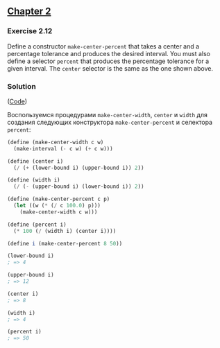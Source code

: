 ## [Chapter 2](../index.md#2-Building-Abstractions-with-Data)

### Exercise 2.12

Define a constructor `make-center-percent` that takes a center and a percentage tolerance and produces the desired interval. You must also define a selector `percent` that produces the percentage tolerance for a given interval. The `center` selector is the same as the one shown above.

### Solution

([Code](../../src/Chapter%202/Exercise%202.12.scm))

Воспользуемся процедурами `make-center-width`, `center` и `width` для создания следующих конструктора `make-center-percent` и селектора `percent`:

```scheme
(define (make-center-width c w)
  (make-interval (- c w) (+ c w)))

(define (center i)
  (/ (+ (lower-bound i) (upper-bound i)) 2))

(define (width i)
  (/ (- (upper-bound i) (lower-bound i)) 2))

(define (make-center-percent c p)
  (let ((w (* (/ c 100.0) p)))
    (make-center-width c w)))

(define (percent i)
  (* 100 (/ (width i) (center i))))

(define i (make-center-percent 8 50))

(lower-bound i)
; => 4

(upper-bound i)
; => 12

(center i)
; => 8

(width i)
; => 4

(percent i)
; => 50
```

